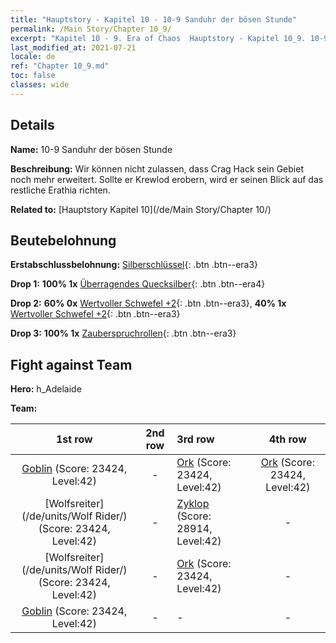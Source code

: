 ```yaml
---
title: "Hauptstory - Kapitel 10 - 10-9 Sanduhr der bösen Stunde"
permalink: /Main Story/Chapter 10_9/
excerpt: "Kapitel 10 - 9. Era of Chaos  Hauptstory - Kapitel 10_9. 10-9 Sanduhr der bösen Stunde"
last_modified_at: 2021-07-21
locale: de
ref: "Chapter 10_9.md"
toc: false
classes: wide
---
```


## Details

 **Name:** 10-9 Sanduhr der bösen Stunde

 **Beschreibung:** Wir können nicht zulassen, dass Crag Hack sein Gebiet noch mehr erweitert. Sollte er Krewlod erobern, wird er seinen Blick auf das restliche Erathia richten.

 **Related to:** [Hauptstory Kapitel 10](/de/Main Story/Chapter 10/)

## Beutebelohnung

 **Erstabschlussbelohnung:** [Silberschlüssel](/ItemsDE/con_693/){: .btn .btn--era3}

 **Drop 1:** **100% 1x** [Überragendes Quecksilber](/ItemsDE/mat_35/){: .btn .btn--era4}

 **Drop 2:** **60% 0x** [Wertvoller Schwefel +2](/ItemsDE/mat_29/){: .btn .btn--era3}, **40% 1x** [Wertvoller Schwefel +2](/ItemsDE/mat_29/){: .btn .btn--era3}

 **Drop 3:** **100% 1x** [Zauberspruchrollen](/ItemsDE/con_694/){: .btn .btn--era3}


## Fight against Team
 **Hero:** h_Adelaide

 **Team:**


  | 1st row | 2nd row | 3rd row | 4th row |
  |:----:|:----:|:----|:----:|
  | [Goblin](/de/units/Goblin/) (Score: 23424, Level:42)  | - | [Ork](/de/units/Orc/) (Score: 23424, Level:42)  | [Ork](/de/units/Orc/) (Score: 23424, Level:42)  |
  | [Wolfsreiter](/de/units/Wolf Rider/) (Score: 23424, Level:42)  | - | [Zyklop](/de/units/Cyclops/) (Score: 28914, Level:42)  | - |
  | [Wolfsreiter](/de/units/Wolf Rider/) (Score: 23424, Level:42)  | - | [Ork](/de/units/Orc/) (Score: 23424, Level:42)  | - |
  | [Goblin](/de/units/Goblin/) (Score: 23424, Level:42)  | - | - | - |


